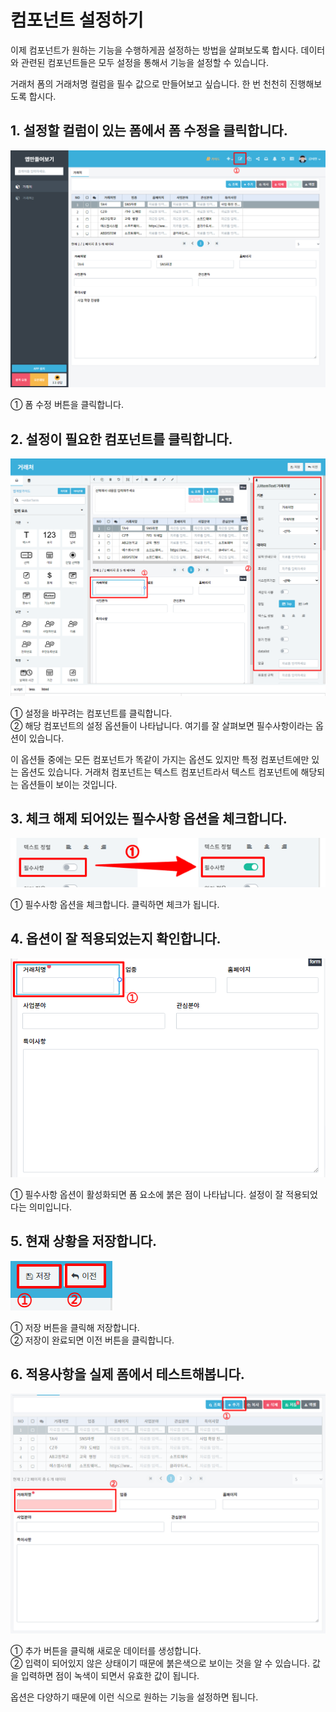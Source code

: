 # 컴포넌트 설정하기
이제 컴포넌트가 원하는 기능을 수행하게끔 설정하는 방법을 살펴보도록 합시다. 데이터와 관련된 컴포넌트들은 모두 설정을 통해서 기능을 설정할 수 있습니다.

거래처 폼의 거래처명 컬럼을 필수 값으로 만들어보고 싶습니다. 한 번 천천히 진행해보도록 합시다.

## 1. 설정할 컬럼이 있는 폼에서 폼 수정을 클릭합니다.

![설정할 컬럼이 있는 폼에서 폼 수정을 클릭합니다](/media/image53.png)

①	폼 수정 버튼을 클릭합니다.

## 2. 설정이 필요한 컴포넌트를 클릭합니다.

![설정이 필요한 컴포넌트를 클릭합니다](/media/image54.png)

①	설정을 바꾸려는 컴포넌트를 클릭합니다.<br>
②	해당 컴포넌트의 설정 옵션들이 나타납니다. 여기를 잘 살펴보면 필수사항이라는 옵션이 있습니다.

이 옵션들 중에는 모든 컴포넌트가 똑같이 가지는 옵션도 있지만 특정 컴포넌트에만 있는 옵션도 있습니다. 거래처 컴포넌트는 텍스트 컴포넌트라서 텍스트 컴포넌트에 해당되는 옵션들이 보이는 것입니다.

## 3. 체크 해제 되어있는 필수사항 옵션을 체크합니다.

![체크 해제 되어있는 필수사항 옵션을 체크합니다](/media/image55.png)

①	필수사항 옵션을 체크합니다. 클릭하면 체크가 됩니다.

## 4. 옵션이 잘 적용되었는지 확인합니다.

![옵션이 잘 적용되었는지 확인합니다](/media/image56.png)

①	필수사항 옵션이 활성화되면 폼 요소에 붉은 점이 나타납니다. 설정이 잘 적용되었다는 의미입니다.

## 5. 현재 상황을 저장합니다.

![현재 상황을 저장합니다](/media/image57.png)

①	저장 버튼을 클릭해 저장합니다.<br>
②	저장이 완료되면 이전 버튼을 클릭합니다.

## 6. 적용사항을 실제 폼에서 테스트해봅니다.

![적용사항을 실제 폼에서 테스트해봅니다](/media/image58.png)

①	추가 버튼을 클릭해 새로운 데이터를 생성합니다.<br>
②	입력이 되어있지 않은 상태이기 때문에 붉은색으로 보이는 것을 알 수 있습니다. 값을 입력하면 점이 녹색이 되면서 유효한 값이 됩니다.

옵션은 다양하기 때문에 이런 식으로 원하는 기능을 설정하면 됩니다.
